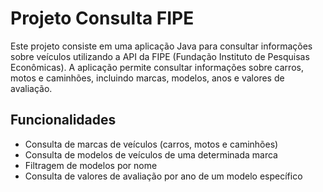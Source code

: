 # Projeto Consulta FIPE

Este projeto consiste em uma aplicação Java para consultar informações sobre veículos utilizando a API da FIPE (Fundação Instituto de Pesquisas Econômicas). A aplicação permite consultar informações sobre carros, motos e caminhões, incluindo marcas, modelos, anos e valores de avaliação.

## Funcionalidades

- Consulta de marcas de veículos (carros, motos e caminhões)
- Consulta de modelos de veículos de uma determinada marca
- Filtragem de modelos por nome
- Consulta de valores de avaliação por ano de um modelo específico


